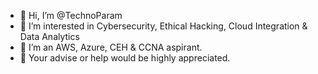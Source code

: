 - 👋 Hi, I’m @TechnoParam
- 👀 I’m interested in Cybersecurity, Ethical Hacking, Cloud Integration & Data Analytics
- 🌱 I’m an AWS, Azure, CEH & CCNA aspirant.
- 💞️ Your advise or help would be highly appreciated.

<!---
TechnoParam/TechnoParam is a ✨ special ✨ repository because its `README.md` (this file) appears on your GitHub profile.
You can click the Preview link to take a look at your changes.
--->
